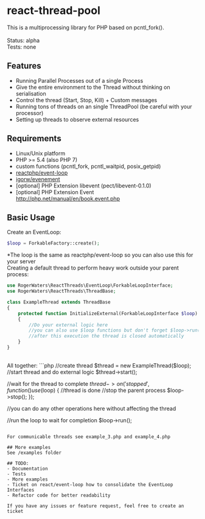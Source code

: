 # react-thread-pool

This is a multiprocessing library for PHP based on pcntl_fork().<br />
<br />
Status: alpha<br />
Tests: none<br />

## Features
- Running Parallel Processes out of a single Process
- Give the entire environment to the Thread without thinking on serialisation
- Control the thread (Start, Stop, Kill) + Custom messages
- Running tons of threads on an single ThreadPool (be careful with your processor)
- Setting up threads to observe external resources

## Requirements
- Linux/Unix platform
- PHP >= 5.4 (also PHP 7)
- custom functions (pcntl_fork, pcntl_waitpid, posix_getpid)
- <a href="https://github.com/reactphp/event-loop" target="_blank">reactphp/event-loop</a>
- <a href="https://github.com/igorw/evenement" target="_blank">igorw/evenement</a>
- [optional] PHP Extension libevent (pect/libevent-0.1.0)
- [optional] PHP Extension Event <http://php.net/manual/en/book.event.php>

## Basic Usage

Create an EventLoop:<br />
```php
$loop = ForkableFactory::create();
```
*The loop is the same as reactphp/event-loop so you can also use this for your server
<br/>
Creating a default thread to perform heavy work outside your parent process:
```php
use RogerWaters\ReactThreads\EventLoop\ForkableLoopInterface;
use RogerWaters\ReactThreads\ThreadBase;

class ExampleThread extends ThreadBase
{
    protected function InitializeExternal(ForkableLoopInterface $loop)
    {
        //Do your external logic here
        //you can also use $loop functions but don't forget $loop->run()
        //after this execution the thread is closed automatically
    }
}
```
<br/>
All together:
```php
//create thread
$thread = new ExampleThread($loop);
//start thread and do external logic
$thread->start();

//wait for the thread to complete
$thread->on('stopped',function() use ($loop)
{
    //thread is done
    //stop the parent process
    $loop->stop();
});

//you can do any other operations here without affecting the thread

//run the loop to wait for completion
$loop->run();
```

For communicable threads see example_3.php and example_4.php

## More examples
See /examples folder

## TODO:
- Documentation
- Tests
- More examples
- Ticket on react/event-loop how to consolidate the EventLoop Interfaces
- Refactor code for better readability

If you have any issues or feature request, feel free to create an ticket
